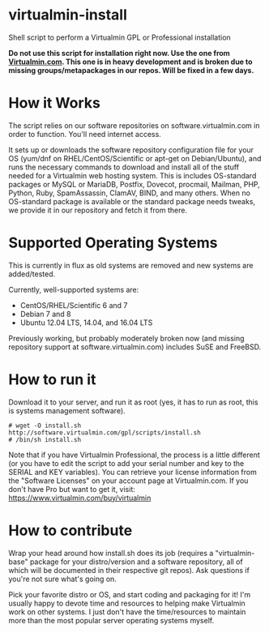 # virtualmin-install
Shell script to perform a Virtualmin GPL or Professional installation

**Do not use this script for installation right now. Use the one from [Virtualmin.com](https://www.virtualmin.com/download). This one is in heavy development and is broken due to missing groups/metapackages in our repos. Will be fixed in a few days.**

# How it Works
The script relies on our software repositories on software.virtualmin.com in order to function. You'll need internet access.

It sets up or downloads the software repository configuration file for your OS (yum/dnf on RHEL/CentOS/Scientific or 
apt-get on Debian/Ubuntu), and runs the necessary commands to download and install all of the stuff needed for a
Virtualmin web hosting system. This is includes OS-standard packages or MySQL or MariaDB, Postfix, Dovecot, procmail,
Mailman, PHP, Python, Ruby, SpamAssassin, ClamAV, BIND, and many others. When no OS-standard package is available or
the standard package needs tweaks, we provide it in our repository and fetch it from there.

# Supported Operating Systems
This is currently in flux as old systems are removed and new systems are added/tested.

Currently, well-supported systems are:

  - CentOS/RHEL/Scientific 6 and 7
  - Debian 7 and 8
  - Ubuntu 12.04 LTS, 14.04, and 16.04 LTS
  
Previously working, but probably moderately broken now (and missing repository support at software.virtualmin.com) includes SuSE and FreeBSD.

# How to run it
Download it to your server, and run it as root (yes, it has to run as root, this is systems management software).

    # wget -O install.sh http://software.virtualmin.com/gpl/scripts/install.sh
    # /bin/sh install.sh

Note that if you have Virtualmin Professional, the process is a little different (or you have to edit the script to add your serial number and key to the SERIAL and KEY variables). You can retrieve your license information from the 
"Software Licenses" on your account page at Virtualmin.com. If you don't have Pro but want to get it, visit:
https://www.virtualmin.com/buy/virtualmin

# How to contribute

Wrap your head around how install.sh does its job (requires a "virtualmin-base" package for your distro/version and 
a software repository, all of which will be documented in their respective git repos). Ask questions if you're not sure what's going on.

Pick your favorite distro or OS, and start coding and packaging for it! I'm usually happy to devote time and resources 
to helping make Virtualmin work on other systems. I just don't have the time/resources to maintain more than the 
most popular server operating systems myself.
